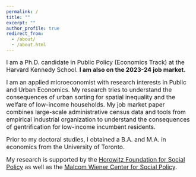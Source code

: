 ```yaml
---
permalink: /
title: ""
excerpt: ""
author_profile: true
redirect_from: 
  - /about/
  - /about.html
---
```


<font size="3"> I am a Ph.D. candidate in Public Policy (Economics Track) at the Harvard Kennedy School. **I am also on the 2023-24 job market.**  </font>

<font size="3"> I am an applied microeconomist with research interests in Public and Urban Economics. My research tries to understand the consequences of urban sorting for spatial inequality and the welfare of low-income households. My job market paper combines large-scale administrative census data and tools from empirical industrial organization to understand the consequences of gentrification for low-income incumbent residents.  </font>

<font size="3"> Prior to my doctoral studies, I obtained a B.A. and M.A. in economics from the University of Toronto.  </font>   

<font size="3"> My research is supported by the [Horowitz Foundation for Social Policy](https://www.horowitz-foundation.org/) as well as the [Malcom Wiener Center for Social Policy](https://www.hks.harvard.edu/centers/wiener).  </font> 

